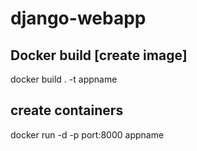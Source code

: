 # django-webapp
## Docker build [create image]
docker build . -t appname

## create containers
 docker run -d -p port:8000 appname
